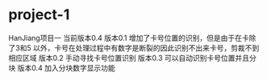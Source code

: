# project-1
HanJiang项目一
当前版本0.4
版本0.1 增加了卡号位置的识别，但是由于在卡除了3和5 以外，卡号在处理过程中有数字是断裂的因此识别不出来卡号，剪裁不到相应区域
版本0.2 手动寻找卡号位置识别
版本0.3 可以自动识别卡号位置并且分块
版本0.4 加入分块数字显示功能
